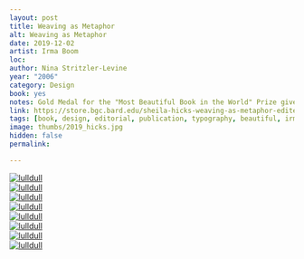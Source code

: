 ```yaml
---
layout: post
title: Weaving as Metaphor
alt: Weaving as Metaphor
date: 2019-12-02
artist: Irma Boom
loc: 
author: Nina Stritzler-Levine
year: "2006"
category: Design
book: yes
notes: Gold Medal for the "Most Beautiful Book in the World" Prize given at the Leipzig Book Fair
link: https://store.bgc.bard.edu/sheila-hicks-weaving-as-metaphor-edited-by-nina-stritzler-levine-with-arthur-c-danto-and-joan-simon/
tags: [book, design, editorial, publication, typography, beautiful, irma boom]
image: thumbs/2019_hicks.jpg
hidden: false
permalink:

---
```




<div class="post_image">
	<a href="{{ site.baseurl }}/images/posts/2019_hicks/001.jpg" target="_blank">
	<img src="{{ site.baseurl }}/images/posts/2019_hicks/001.jpg" alt="lulldull"></a>
</div>

<div class="post_image">
	<a href="{{ site.baseurl }}/images/posts/2019_hicks/002.jpg" target="_blank">
	<img src="{{ site.baseurl }}/images/posts/2019_hicks/002.jpg" alt="lulldull"></a>
</div>

<div class="post_image">
	<a href="{{ site.baseurl }}/images/posts/2019_hicks/003.jpg" target="_blank">
	<img src="{{ site.baseurl }}/images/posts/2019_hicks/003.jpg" alt="lulldull"></a>
</div>

<div class="post_image">
	<a href="{{ site.baseurl }}/images/posts/2019_hicks/004.jpg" target="_blank">
	<img src="{{ site.baseurl }}/images/posts/2019_hicks/004.jpg" alt="lulldull"></a>
</div>

<div class="post_image">
	<a href="{{ site.baseurl }}/images/posts/2019_hicks/005.jpg" target="_blank">
	<img src="{{ site.baseurl }}/images/posts/2019_hicks/005.jpg" alt="lulldull"></a>
</div>

<div class="post_image">
	<a href="{{ site.baseurl }}/images/posts/2019_hicks/006.jpg" target="_blank">
	<img src="{{ site.baseurl }}/images/posts/2019_hicks/006.jpg" alt="lulldull"></a>
</div>

<div class="post_image">
	<a href="{{ site.baseurl }}/images/posts/2019_hicks/007.jpg" target="_blank">
	<img src="{{ site.baseurl }}/images/posts/2019_hicks/007.jpg" alt="lulldull"></a>
</div>

<div class="post_image">
	<a href="{{ site.baseurl }}/images/posts/2019_hicks/008.jpg" target="_blank">
	<img src="{{ site.baseurl }}/images/posts/2019_hicks/008.jpg" alt="lulldull"></a>
</div>